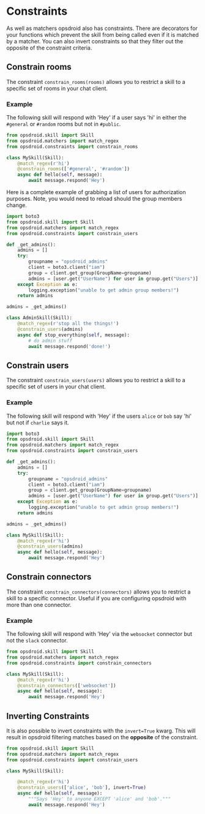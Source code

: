 # Constraints

As well as matchers opsdroid also has constraints. There are decorators for your functions which prevent the skill from being called even if it is matched by a matcher.
You can also invert constraints so that they filter out the opposite of the constraint criteria.

## Constrain rooms

The constraint `constrain_rooms(rooms)` allows you to restrict a skill to a specific set of rooms in your chat client.

### Example

The following skill will respond with 'Hey' if a user says 'hi' in either the `#general` or `#random` rooms but not in `#public`.

```python
from opsdroid.skill import Skill
from opsdroid.matchers import match_regex
from opsdroid.constraints import constrain_rooms

class MySkill(Skill):
    @match_regex(r'hi')
    @constrain_rooms(['#general', '#random'])
    async def hello(self, message):
        await message.respond('Hey')
```

Here is a complete example of grabbing a list of users for authorization purposes. Note, you would need to reload should the group members change.

```python
import boto3
from opsdroid.skill import Skill
from opsdroid.matchers import match_regex
from opsdroid.constraints import constrain_users

def _get_admins():
    admins = []
    try:
        groupname = "opsdroid_admins"
        client = boto3.client("iam")
        group = client.get_group(GroupName=groupname)
        admins = [user.get("UserName") for user in group.get("Users")]
    except Exception as e:
        logging.exception("unable to get admin group members!")
    return admins

admins = _get_admins()

class AdminSkill(Skill):
    @match_regex(r'stop all the things!')
    @constrain_users(admins)
    async def stop_everything(self, message):
        # do admin stuff
        await message.respond('done!')
```

## Constrain users

The constraint `constrain_users(users)` allows you to restrict a skill to a specific set of users in your chat client.

### Example

The following skill will respond with 'Hey' if the users `alice` or `bob` say 'hi' but not if `charlie` says it.

```python
import boto3
from opsdroid.skill import Skill
from opsdroid.matchers import match_regex
from opsdroid.constraints import constrain_users

def _get_admins():
    admins = []
    try:
        groupname = "opsdroid_admins"
        client = boto3.client("iam")
        group = client.get_group(GroupName=groupname)
        admins = [user.get("UserName") for user in group.get("Users")]
    except Exception as e:
        logging.exception("unable to get admin group members!")
    return admins

admins = _get_admins()

class MySkill(Skill):
    @match_regex(r'hi')
    @constrain_users(admins)
    async def hello(self, message):
        await message.respond('Hey')
```

## Constrain connectors

The constraint `constrain_connectors(connectors)` allows you to restrict a skill to a specific connector. Useful if you are configuring opsdroid with more than one connector.

### Example

The following skill will respond with 'Hey' via the `websocket` connector but not the `slack` connector.

```python
from opsdroid.skill import Skill
from opsdroid.matchers import match_regex
from opsdroid.constraints import constrain_connectors

class MySkill(Skill):
    @match_regex(r'hi')
    @constrain_connectors(['websocket'])
    async def hello(self, message):
        await message.respond('Hey')
```

## Inverting Constraints

It is also possible to invert constraints with the `invert=True` kwarg. This will result in opsdroid filtering
matches based on the **opposite** of the constraint.

```python
from opsdroid.skill import Skill
from opsdroid.matchers import match_regex
from opsdroid.constraints import constrain_users

class MySkill(Skill):

    @match_regex(r'hi')
    @constrain_users(['alice', 'bob'], invert=True)
    async def hello(self, message):
        """Says 'Hey' to anyone EXCEPT 'alice' and 'bob'."""
        await message.respond('Hey')
```
